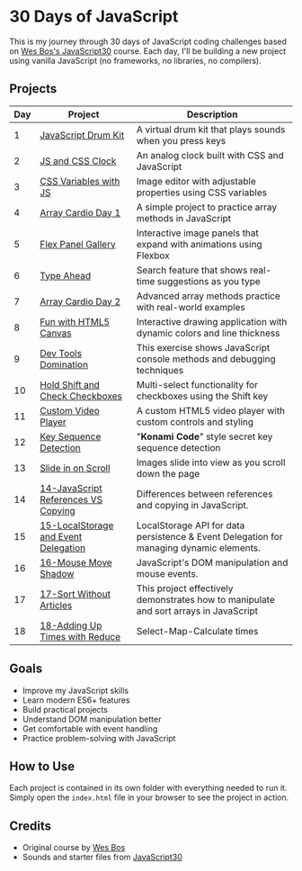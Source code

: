 # 30 Days of JavaScript

This is my journey through 30 days of JavaScript coding challenges based on [Wes Bos's JavaScript30](https://javascript30.com/) course. Each day, I'll be building a new project using vanilla JavaScript (no frameworks, no libraries, no compilers).

## Projects

| Day | Project | Description |
|-----|---------|-------------|
| 1 | [JavaScript Drum Kit](./01-Drum%20Kit) | A virtual drum kit that plays sounds when you press keys |
| 2 | [JS and CSS Clock](./02-JSClock) | An analog clock built with CSS and JavaScript |
| 3 | [CSS Variables with JS](./03-CSS%20Variables) | Image editor with adjustable properties using CSS variables |
| 4 | [Array Cardio Day 1](./04-Array%20Cardio%201) | A simple project to practice array methods in JavaScript |
| 5 | [Flex Panel Gallery](./05-Flex%20Panel%20Gallery) | Interactive image panels that expand with animations using Flexbox |
| 6 | [Type Ahead](./06-Type%20Ahead) | Search feature that shows real-time suggestions as you type |
| 7 | [Array Cardio Day 2](./07-Array%20Cardio%202) | Advanced array methods practice with real-world examples |
| 8 | [Fun with HTML5 Canvas](./08-Fun%20with%20HTML5%20Canvas) | Interactive drawing application with dynamic colors and line thickness |
| 9 | [Dev Tools Domination](./09-Dev%20Tools%20Domination) | This exercise shows JavaScript console methods and debugging techniques |
| 10 | [Hold Shift and Check Checkboxes](./10-Hold%20Shift%20and%20Check%20Checkboxes) | Multi-select functionality for checkboxes using the Shift key |
| 11 | [Custom Video Player](./11-Custom%20Video%20Player) | A custom HTML5 video player with custom controls and styling |
| 12 | [Key Sequence Detection](./12-Key%20Sequence%20Detection) | "**Konami Code**" style secret key sequence detection |
| 13 | [Slide in on Scroll](./13-Slide%20in%20on%20Scroll) | Images slide into view as you scroll down the page |
| 14 | [14-JavaScript References VS Copying](./14-JavaScript%20References%20VS%20Copying) | Differences between references and copying in JavaScript. |
| 15 | [15-LocalStorage and Event Delegation](./15-LocalStorage%20and%20Event%20Delegation) | LocalStorage API for data persistence & Event Delegation for managing dynamic elements. |
| 16 | [16-Mouse Move Shadow](./16-Mouse%20Move%20Shadow) | JavaScript's DOM manipulation and mouse events. |
| 17 | [17-Sort Without Articles](./17-Sort%20Without%20Articles) | This project effectively demonstrates how to manipulate and sort arrays in JavaScript |
| 18 | [18-Adding Up Times with Reduce](./18%20-%20Adding%20Up%20Times%20with%20Reduce) | Select-Map-Calculate times  |
## Goals

- Improve my JavaScript skills
- Learn modern ES6+ features
- Build practical projects
- Understand DOM manipulation better
- Get comfortable with event handling
- Practice problem-solving with JavaScript

## How to Use

Each project is contained in its own folder with everything needed to run it. Simply open the `index.html` file in your browser to see the project in action.

## Credits

- Original course by [Wes Bos](https://wesbos.com/)
- Sounds and starter files from [JavaScript30](https://javascript30.com/) 
